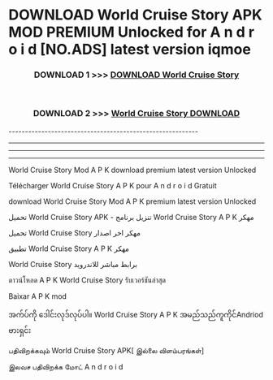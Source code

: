 # DOWNLOAD World Cruise Story APK MOD PREMIUM Unlocked for A n d r o i d [NO.ADS] latest version iqmoe 



<div align="center">

<h3>DOWNLOAD 1 >>> <a href="https://getmod2.web.app/?judul=World Cruise Story">DOWNLOAD World Cruise Story</a></h3><br>

<h3>DOWNLOAD 2 >>> <a href="https://getmod2.web.app/?judul=World Cruise Story">World Cruise Story DOWNLOAD </a></h3>

</div>
----------------------------------------------------------

----------------------------------------------------------

----------------------------------------------------------

----------------------------------------------------------

World Cruise Story Mod A P K download premium latest version Unlocked

Télécharger World Cruise Story A P K pour A n d r o i d Gratuit

download World Cruise Story Mod A P K premium latest version Unlocked

تحميل World Cruise Story APK - تنزيل برنامج World Cruise Story A P K مهكر

تحميل World Cruise Story مهكر اخر اصدار

تطبيق World Cruise Story A P K مهكر

World Cruise Story برابط مباشر للاندرويد

ดาวน์โหลด A P K World Cruise Story รับเวอร์ชันล่าสุด

Baixar A P K mod

အက်ပ်ကို ဒေါင်းလုဒ်လုပ်ပါ။ World Cruise Story A P K အမည်သည်ကူကိုင်Andriod ဗားရှင်း

பதிவிறக்கவும் World Cruise Story APK[ இல்லை விளம்பரங்கள்] 
 
இலவச பதிவிறக்க மோட் A n d r o i d



